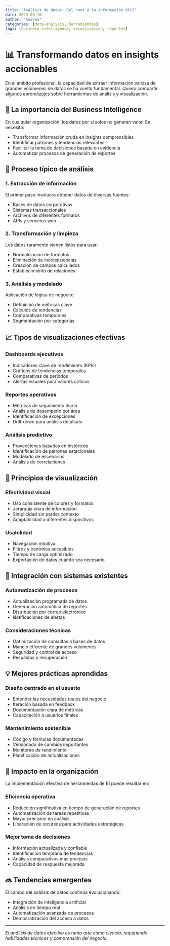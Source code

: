 ```yaml
---
title: "Análisis de datos: Del caos a la información útil"
date: 2025-08-10
author: "Andrea"
categories: [data-analysis, herramientas]
tags: [business-intelligence, visualizacion, reportes]
---
```


# 📊 Transformando datos en insights accionables

En el ámbito profesional, la capacidad de extraer información valiosa de grandes volúmenes de datos se ha vuelto fundamental. Quiero compartir algunos aprendizajes sobre herramientas de análisis y visualización.

## 🎯 La importancia del Business Intelligence

En cualquier organización, los datos por sí solos no generan valor. Se necesita:

- Transformar información cruda en insights comprensibles
- Identificar patrones y tendencias relevantes
- Facilitar la toma de decisiones basada en evidencia
- Automatizar procesos de generación de reportes

## 🔄 Proceso típico de análisis

### 1. **Extracción de información**
El primer paso involucra obtener datos de diversas fuentes:
- Bases de datos corporativas
- Sistemas transaccionales
- Archivos de diferentes formatos
- APIs y servicios web

### 2. **Transformación y limpieza**
Los datos raramente vienen listos para usar:
- Normalización de formatos
- Eliminación de inconsistencias
- Creación de campos calculados
- Establecimiento de relaciones

### 3. **Análisis y modelado**
Aplicación de lógica de negocio:
- Definición de métricas clave
- Cálculos de tendencias
- Comparativas temporales
- Segmentación por categorías

## 📈 Tipos de visualizaciones efectivas

### Dashboards ejecutivos
- Indicadores clave de rendimiento (KPIs)
- Gráficos de tendencias temporales
- Comparativas de períodos
- Alertas visuales para valores críticos

### Reportes operativos
- Métricas de seguimiento diario
- Análisis de desempeño por área
- Identificación de excepciones
- Drill-down para análisis detallado

### Análisis predictivo
- Proyecciones basadas en históricos
- Identificación de patrones estacionales
- Modelado de escenarios
- Análisis de correlaciones

## 🎨 Principios de visualización

### Efectividad visual
- Uso consistente de colores y formatos
- Jerarquía clara de información
- Simplicidad sin perder contexto
- Adaptabilidad a diferentes dispositivos

### Usabilidad
- Navegación intuitiva
- Filtros y controles accesibles
- Tiempo de carga optimizado
- Exportación de datos cuando sea necesario

## 🔧 Integración con sistemas existentes

### Automatización de procesos
- Actualización programada de datos
- Generación automática de reportes
- Distribución por correo electrónico
- Notificaciones de alertas

### Consideraciones técnicas
- Optimización de consultas a bases de datos
- Manejo eficiente de grandes volúmenes
- Seguridad y control de acceso
- Respaldos y recuperación

## 💡 Mejores prácticas aprendidas

### Diseño centrado en el usuario
- Entender las necesidades reales del negocio
- Iteración basada en feedback
- Documentación clara de métricas
- Capacitación a usuarios finales

### Mantenimiento sostenible
- Código y fórmulas documentadas
- Versionado de cambios importantes
- Monitoreo de rendimiento
- Planificación de actualizaciones

## 🎯 Impacto en la organización

La implementación efectiva de herramientas de BI puede resultar en:

### Eficiencia operativa
- Reducción significativa en tiempo de generación de reportes
- Automatización de tareas repetitivas
- Mayor precisión en análisis
- Liberación de recursos para actividades estratégicas

### Mejor toma de decisiones
- Información actualizada y confiable
- Identificación temprana de tendencias
- Análisis comparativos más precisos
- Capacidad de respuesta mejorada

## 🔜 Tendencias emergentes

El campo del análisis de datos continúa evolucionando:
- Integración de inteligencia artificial
- Análisis en tiempo real
- Automatización avanzada de procesos
- Democratización del acceso a datos

---

*El análisis de datos efectivo es tanto arte como ciencia, requiriendo habilidades técnicas y comprensión del negocio.*
